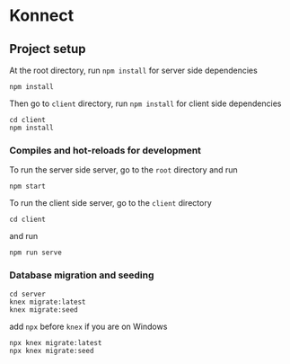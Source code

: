# Konnect

## Project setup
At the root directory, run `npm install` for server side dependencies
```
npm install
```
Then go to `client` directory, run `npm install` for client side dependencies
```
cd client
npm install
```

### Compiles and hot-reloads for development
To run the server side server, go to the `root` directory and run 
```
npm start
```
To run the client side server, go to the `client` directory
```
cd client
```
and run 
```
npm run serve
```

### Database migration and seeding
```
cd server
knex migrate:latest
knex migrate:seed
```
add `npx` before `knex` if you are on Windows
```
npx knex migrate:latest
npx knex migrate:seed
```
